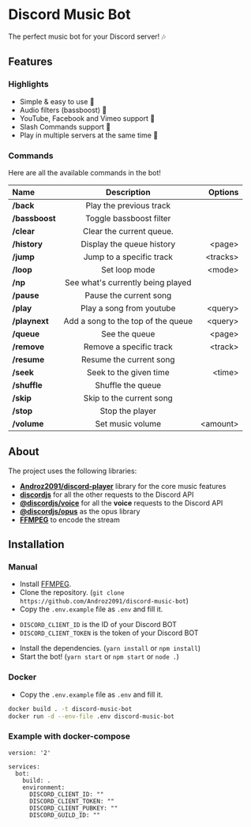 # Discord Music Bot

The perfect music bot for your Discord server! 🎶

## Features

### Highlights

- Simple & easy to use 🤘
- Audio filters (bassboost) 🎸
- YouTube, Facebook and Vimeo support 🌌
- Slash Commands support 🤖
- Play in multiple servers at the same time 🚗

### Commands

Here are all the available commands in the bot!

| Name           |            Description             |   Options |
| :------------- | :--------------------------------: | --------: |
| **/back**      |      Play the previous track       |           |
| **/bassboost** |      Toggle bassboost filter       |           |
| **/clear**     |      Clear the current queue.      |           |
| **/history**   |     Display the queue history      |   \<page> |
| **/jump**      |      Jump to a specific track      | \<tracks> |
| **/loop**      |           Set loop mode            |   \<mode> |
| **/np**        | See what's currently being played  |           |
| **/pause**     |       Pause the current song       |           |
| **/play**      |      Play a song from youtube      |  \<query> |
| **/playnext**  | Add a song to the top of the queue |  \<query> |
| **/queue**     |           See the queue            |   \<page> |
| **/remove**    |      Remove a specific track       |  \<track> |
| **/resume**    |      Resume the current song       |           |
| **/seek**      |       Seek to the given time       |   \<time> |
| **/shuffle**   |         Shuffle the queue          |           |
| **/skip**      |      Skip to the current song      |           |
| **/stop**      |          Stop the player           |           |
| **/volume**    |          Set music volume          | \<amount> |

## About

The project uses the following libraries:

- **[Androz2091/discord-player](https://github.com/Androz2091/discord-player)** library for the core music features
- **[discordjs](https://github.com/discordjs/discord.js)** for all the other requests to the Discord API
- **[@discordjs/voice](https://github.com/discordjs/voice)** for all the **voice** requests to the Discord API
- **[@discordjs/opus](https://github.com/discordjs/opus)** as the opus library
- **[FFMPEG](https://ffmpeg.org)** to encode the stream

## Installation

### Manual

- Install [FFMPEG](https://ffmpeg.org).
- Clone the repository. (`git clone https://github.com/Androz2091/discord-music-bot`)
- Copy the `.env.example` file as `.env` and fill it.

* `DISCORD_CLIENT_ID` is the ID of your Discord BOT
* `DISCORD_CLIENT_TOKEN` is the token of your Discord BOT

- Install the dependencies. (`yarn install` or `npm install`)
- Start the bot! (`yarn start` or `npm start` or `node .`)

### Docker

- Copy the `.env.example` file as `.env` and fill it.

```sh
docker build . -t discord-music-bot
docker run -d --env-file .env discord-music-bot
```

### Example with docker-compose

```
version: '2'

services:
  bot:
    build: .
    environment:
      DISCORD_CLIENT_ID: ""
      DISCORD_CLIENT_TOKEN: ""
      DISCORD_CLIENT_PUBKEY: ""
      DISCORD_GUILD_ID: ""
```
